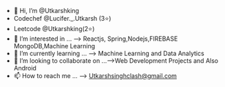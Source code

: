 - 👋 Hi, I’m @Utkarshking
- Codechef @Lucifer._.Utkarsh (3⭐)
- Leetcode @Utkarshking(2⭐)
- 👀 I’m interested in ... --> Reactjs, Spring,Nodejs,FIREBASE MongoDB,Machine Learning
- 🌱 I’m currently learning ... --> Machine Learning and Data Analytics
- 💞️ I’m looking to collaborate on ...-->Web Development Projects and Also Android 
- 📫 How to reach me ... --> Utkarshsinghclash@gmail.com

<!---
Utkarshking/Utkarshking is a ✨ special ✨ repository because its `README.md` (this file) appears on your GitHub profile.
You can click the Preview link to take a look at your changes.
--->
